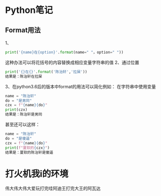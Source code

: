 # Python笔记
## Format用法
1、
```Python
print('{name}在{option}'.format(name=" "，option=" "))
```
这种办法可以将花括号的内容替换成相应变量字符串的值
2、通过位置
```Python
print('{}在{}'.format('陈治轩','拉屎'))
结果是：陈治轩在拉屎
```
3、在python3.6后的版本中format的用法可以简化例如：
在字符串中使用变量
```Python
name = "陈治轩"
do = "是男同"
czx = f"{name}{do}"
print(czx)
结果是：陈治轩是男同
```
甚至还可以这样：
```python
name = "陈治轩"
do = "是傻逼"
czx = f"{name}{do}"
print(f"厦软的{czx}")
结果是：厦软的陈治轩是傻逼
```
# 打火机我i的环境
伟大伟大伟大爱玩打完哇阿迪王打完大王的阿瓦达